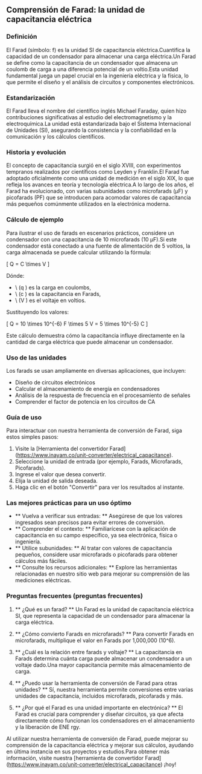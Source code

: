 ## Comprensión de Farad: la unidad de capacitancia eléctrica

### Definición
El Farad (símbolo: f) es la unidad SI de capacitancia eléctrica.Cuantifica la capacidad de un condensador para almacenar una carga eléctrica.Un Farad se define como la capacitancia de un condensador que almacena un coulomb de carga a una diferencia potencial de un voltio.Esta unidad fundamental juega un papel crucial en la ingeniería eléctrica y la física, lo que permite el diseño y el análisis de circuitos y componentes electrónicos.

### Estandarización
El Farad lleva el nombre del científico inglés Michael Faraday, quien hizo contribuciones significativas al estudio del electromagnetismo y la electroquímica.La unidad está estandarizada bajo el Sistema Internacional de Unidades (SI), asegurando la consistencia y la confiabilidad en la comunicación y los cálculos científicos.

### Historia y evolución
El concepto de capacitancia surgió en el siglo XVIII, con experimentos tempranos realizados por científicos como Leyden y Franklin.El Farad fue adoptado oficialmente como una unidad de medición en el siglo XIX, lo que refleja los avances en teoría y tecnología eléctrica.A lo largo de los años, el Farad ha evolucionado, con varias subunidades como microfarads (µF) y picofarads (PF) que se introducen para acomodar valores de capacitancia más pequeños comúnmente utilizados en la electrónica moderna.

### Cálculo de ejemplo
Para ilustrar el uso de farads en escenarios prácticos, considere un condensador con una capacitancia de 10 microfarads (10 µF).Si este condensador está conectado a una fuente de alimentación de 5 voltios, la carga almacenada se puede calcular utilizando la fórmula:

\[ Q = C \times V \]

Dónde:
- \ (q \) es la carga en coulombs,
- \ (c \) es la capacitancia en Farads,
- \ (V \) es el voltaje en voltios.

Sustituyendo los valores:

\[ Q = 10 \times 10^{-6} F \times 5 V = 5 \times 10^{-5} C \]

Este cálculo demuestra cómo la capacitancia influye directamente en la cantidad de carga eléctrica que puede almacenar un condensador.

### Uso de las unidades
Los farads se usan ampliamente en diversas aplicaciones, que incluyen:
- Diseño de circuitos electrónicos
- Calcular el almacenamiento de energía en condensadores
- Análisis de la respuesta de frecuencia en el procesamiento de señales
- Comprender el factor de potencia en los circuitos de CA

### Guía de uso
Para interactuar con nuestra herramienta de conversión de Farad, siga estos simples pasos:
1. Visite la [Herramienta del convertidor Farad] (https://www.inayam.co/unit-converter/electrical_capacitance).
2. Seleccione la unidad de entrada (por ejemplo, Farads, Microfarads, Picofarads).
3. Ingrese el valor que desea convertir.
4. Elija la unidad de salida deseada.
5. Haga clic en el botón "Convertir" para ver los resultados al instante.

### Las mejores prácticas para un uso óptimo
- ** Vuelva a verificar sus entradas: ** Asegúrese de que los valores ingresados ​​sean precisos para evitar errores de conversión.
- ** Comprender el contexto: ** Familiarícese con la aplicación de capacitancia en su campo específico, ya sea electrónica, física o ingeniería.
- ** Utilice subunidades: ** Al tratar con valores de capacitancia pequeños, considere usar microfarads o picofarads para obtener cálculos más fáciles.
- ** Consulte los recursos adicionales: ** Explore las herramientas relacionadas en nuestro sitio web para mejorar su comprensión de las mediciones eléctricas.

### Preguntas frecuentes (preguntas frecuentes)

1. ** ¿Qué es un farad? **
Un Farad es la unidad de capacitancia eléctrica SI, que representa la capacidad de un condensador para almacenar la carga eléctrica.

2. ** ¿Cómo convierto Farads en microfarads? **
Para convertir Farads en microfarads, multiplique el valor en Farads por 1,000,000 (10^6).

3. ** ¿Cuál es la relación entre farads y voltaje? **
La capacitancia en Farads determina cuánta carga puede almacenar un condensador a un voltaje dado.Una mayor capacitancia permite más almacenamiento de carga.

4. ** ¿Puedo usar la herramienta de conversión de Farad para otras unidades? **
Sí, nuestra herramienta permite conversiones entre varias unidades de capacitancia, incluidos microfarads, picofarads y más.

5. ** ¿Por qué el Farad es una unidad importante en electrónica? **
El Farad es crucial para comprender y diseñar circuitos, ya que afecta directamente cómo funcionan los condensadores en el almacenamiento y la liberación de ENE rgy.

Al utilizar nuestra herramienta de conversión de Farad, puede mejorar su comprensión de la capacitancia eléctrica y mejorar sus cálculos, ayudando en última instancia en sus proyectos y estudios.Para obtener más información, visite nuestra [herramienta de convertidor Farad] (https://www.inayam.co/unit-converter/electrical_capacitance) ¡hoy!